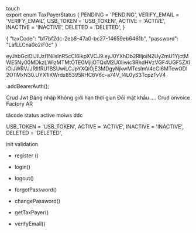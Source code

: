 touch   
export enum TaxPayerStatus {
  PENDING = 'PENDING',
  VERIFY_EMAIL = 'VERIFY_EMAIL',
  USB_TOKEN = 'USB_TOKEN',
  ACTIVE = 'ACTIVE',
  INACTIVE = 'INACTIVE',
  DELETED = 'DELETED',
}

    
{
  "taxCode": "bf7bf2dc-2eb8-47a0-bc27-14659eb6461b",
  "password": "LafLLCna0o2iF0c"
}



eyJhbGciOiJIUzI1NiIsInR5cCI6IkpXVCJ9.eyJ0YXhDb2RlIjoiN2UyZmU1YjctMWE5Ny00MDkzLWIzMTMtOTE0MjljOTQxM2U0Iiwic3RhdHVzVGF4UGF5ZXIiOiJWRVJJRllfRU1BSUwiLCJpYXQiOjE3MDgyNjkwMTcsImV4cCI6MTcwODI2OTMxN30.UYX1lKWrdx85395RHC6V6c-a74V_I4L0yS3TcpzTvV4


.addBearerAuth();
<!-- html -->

<!-- user=api=tct -->


<!-- len name -->
<!-- len passs -->
<!-- typeorm migration -->

  <!-- createdAt: Date; -->
  <!-- updatedAt: Date; -->
  <!-- deletedAt: Date; -->

Crud
Jwt
Đăng nhập
Không giới hạn thời gian
Đổi mật khẩu
....
Crud onvoice
Factory
AR




<!--   jsonwebtoken     -->
tãcode
status
active moiws ddc

  <!-- PENDING = 'PENDING', -->
  <!-- VERIFY_EMAIL = 'VERIFY_EMAIL', -->
  USB_TOKEN = 'USB_TOKEN',
  ACTIVE = 'ACTIVE',
  INACTIVE = 'INACTIVE',
  DELETED = 'DELETED',
 
<!-- nest g resource   report -->



<!--  -->
init
validation





+ register ()
+ login()
+ logout()

+ forgotPassword()
+ changePassword()


+ getTaxPayer()
+ verifyEmail()


<!-- + updateTaxPayer() -->
<!-- + deleteTaxPayer() -->

<!-- + verifyTaxPayerBank() -->
<!-- + verifyTaxPayerAddress() -->



